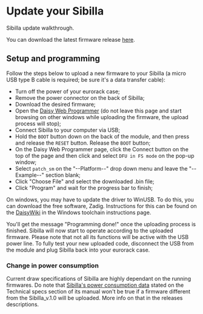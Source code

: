 
# Update your Sibilla

Sibilla update walkthrough.

You can download the latest firmware release [here](https://github.com/Clatters/Sibilla/releases).

## Setup and programming

Follow the steps below to upload a new firmware to your Sibilla (a micro USB type B cable is required; be sure it's a data transfer cable): </br>
- Turn off the power of your eurorack case;
- Remove the power connector on the back of Sibilla;
- Download the desired firmware;
- Open the [Daisy Web Programmer](https://electro-smith.github.io/Programmer/) (do not leave this page and start browsing on other windows while uploading the firmware, the upload process will stop);
- Connect Sibilla to your computer via USB;
- Hold the `BOOT` button down on the back of the module, and then press and release the `RESET` button. Release the `BOOT` button;
- On the Daisy Web Programmer page, click the Connect button on the top of the page and then click and select `DFU in FS mode` on the pop-up window;
- Select `patch_sm` on the "--Platform--" drop down menu and leave the "--Example--" section blank;
- Click "Choose File" and select the downloaded .bin file;
- Click "Program" and wait for the progress bar to finish;

On windows, you may have to update the driver to WinUSB. To do this, you can download the free software, Zadig. Instructions for this can be found on the [DaisyWiki](https://github.com/electro-smith/DaisyWiki/wiki) in the Windows toolchain instructions page.

You'll get the message "Programming done!" once the uploading process is finished. Sibilla will now start to operate according to the uploaded firmware. Please note that not all its functions will be active with the USB power line.
To fully test your new uploaded code, disconnect the USB from the module and plug Sibilla back into your eurorack case.

### Change in power consumption

Current draw specifications of Sibilla are highly dependant on the running firmwares. 
Do note that [Sibilla's power consumption data](https://github.com/Clatters/Sibilla/blob/main/README.md#current-draw) stated on the Technical specs section of its manual won't be true if a firmware different from the Sibilla_v.1.0 will be uploaded.
More info on that in the releases descriptions.
